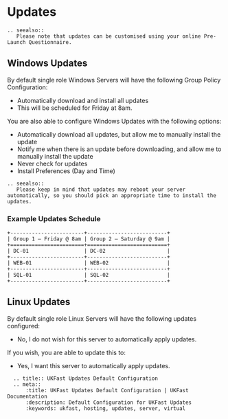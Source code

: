 # Updates
```eval_rst
.. seealso::
   Please note that updates can be customised using your online Pre-Launch Questionnaire.
```
## Windows Updates

By default single role Windows Servers will have the following Group Policy Configuration:

- Automatically download and install all updates
- This will be scheduled for Friday at 8am.

You are also able to configure Windows Updates with the following options:

- Automatically download all updates, but allow me to manually install the update
- Notify me when there is an update before downloading, and allow me to manually install the update
- Never check for updates
- Install Preferences (Day and Time)
```eval_rst
.. seealso::
   Please keep in mind that updates may reboot your server automatically, so you should pick an appropriate time to install the updates.
```
### Example Updates Schedule

```eval_rst
+------------------------+--------------------------+
| Group 1 – Friday @ 8am | Group 2 – Saturday @ 9am |
+========================+==========================+
| DC-01                  | DC-02                    |
+------------------------+--------------------------+
| WEB-01                 | WEB-02                   |
+------------------------+--------------------------+
| SQL-01                 | SQL-02                   |
+------------------------+--------------------------+
```

## Linux Updates

By default single role Linux Servers will have the following updates configured:

- No, I do not wish for this server to automatically apply updates.

If you wish, you are able to update this to:

- Yes, I want this server to automatically apply updates.

```eval_rst
  .. title:: UKFast Updates Default Configuration
  .. meta::
      :title: UKFast Updates Default Configuration | UKFast Documentation
      :description: Default Configuration for UKFast Updates
      :keywords: ukfast, hosting, updates, server, virtual
